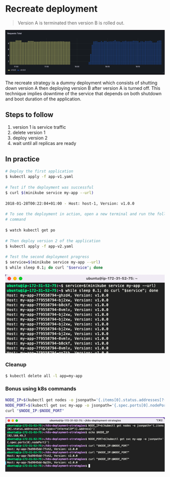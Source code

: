 Recreate deployment
===================

> Version A is terminated then version B is rolled out.

![recreate deployment new](recreate-new.png)

The recreate strategy is a dummy deployment which consists of shutting down
version A then deploying version B after version A is turned off. This technique
implies downtime of the service that depends on both shutdown and boot duration
of the application.

## Steps to follow

1. version 1 is service traffic
1. delete version 1
1. deploy version 2
1. wait until all replicas are ready

## In practice

```bash
# Deploy the first application
$ kubectl apply -f app-v1.yaml

# Test if the deployment was successful
$ curl $(minikube service my-app --url)

2018-01-28T00:22:04+01:00 - Host: host-1, Version: v1.0.0

# To see the deployment in action, open a new terminal and run the following
# command

$ watch kubectl get po

# Then deploy version 2 of the application
$ kubectl apply -f app-v2.yaml

# Test the second deployment progress
$ service=$(minikube service my-app --url)
$ while sleep 0.1; do curl "$service"; done
```

![while-curl](while-curl.png)

### Cleanup

```bash
$ kubectl delete all -l app=my-app
```

### Bonus using k8s commands

```bash
NODE_IP=$(kubectl get nodes -o jsonpath='{.items[0].status.addresses[?(@.type=="InternalIP")].address}')
NODE_PORT=$(kubectl get svc my-app -o jsonpath='{.spec.ports[0].nodePort}')
curl "$NODE_IP:$NODE_PORT"
```

![curl-01-recreate](test-curl.png)